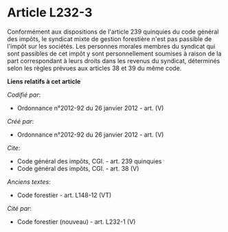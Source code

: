 # Article L232-3

Conformément aux dispositions de l'article 239 quinquies du code général des impôts, le syndicat mixte de gestion forestière
n'est pas passible de l'impôt sur les sociétés. Les personnes morales membres du syndicat qui sont passibles de cet impôt y
sont personnellement soumises à raison de la part correspondant à leurs droits dans les revenus du syndicat, déterminés selon
les règles prévues aux articles 38 et 39 du même code.

**Liens relatifs à cet article**

_Codifié par_:

  - Ordonnance n°2012-92 du 26 janvier 2012 - art. (V)

_Créé par_:

  - Ordonnance n°2012-92 du 26 janvier 2012 - art. (V)

_Cite_:

  - Code général des impôts, CGI. - art. 239 quinquies
  - Code général des impôts, CGI. - art. 38 (V)

_Anciens textes_:

  - Code forestier - art. L148-12 (VT)

_Cité par_:

  - Code forestier (nouveau) - art. L232-1 (V)
